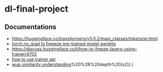 # dl-final-project
## Documentations
- https://huggingface.co/transformers/v3.0.2/main_classes/tokenizer.html
- [torch.no_grad to freeeze pre-trained model weights](https://huggingface.co/docs/transformers/model_doc/albert#transformers.AlbertForQuestionAnswering)
- https://discuss.huggingface.co/t/how-to-freeze-layers-using-trainer/4702
- [how to use trainer api](https://huggingface.co/course/chapter3/3?fw=pt)
- [wup similiarity understanding](https://blog.thedigitalgroup.com/words-similarityrelatedness-using-wupalmer-algorithm#:~:text=The%20Wu%20%26%20Palmer%20calculates%20relatedness,)%20%2B%20depth%20(s2)).)
